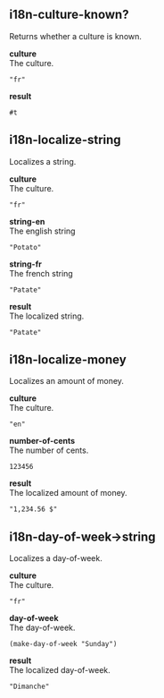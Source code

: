 
i18n-culture-known?
-------------------
Returns whether a culture is known.

__culture__  
The culture.

    "fr"

__result__  

    #t

i18n-localize-string
--------------------
Localizes a string.

__culture__  
The culture.

    "fr"

__string-en__  
The english string

    "Potato"

__string-fr__  
The french string

    "Patate"

__result__  
The localized string.

    "Patate"

i18n-localize-money
-------------------
Localizes an amount of money.

__culture__  
The culture.

    "en"

__number-of-cents__  
The number of cents.

    123456

__result__  
The localized amount of money.

    "1,234.56 $"

i18n-day-of-week->string
-----------------------
Localizes a day-of-week.

__culture__  
The culture.

    "fr"

__day-of-week__  
The day-of-week.

    (make-day-of-week "Sunday")

__result__  
The localized day-of-week.

    "Dimanche"
